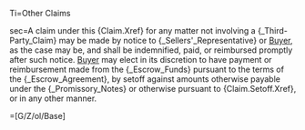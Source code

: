 Ti=Other Claims

sec=A claim under this {Claim.Xref} for any matter not involving a {_Third-Party_Claim} may be made by notice to {_Sellers'_Representative} or <a href="#SPA.Def.Buyer.Def" class="definedterm">Buyer</a>, as the case may be, and shall be indemnified, paid, or reimbursed promptly after such notice.  <a href="#SPA.Def.Buyer.Def" class="definedterm">Buyer</a> may elect in its discretion to have payment or reimbursement made from the {_Escrow_Funds} pursuant to the terms of the {_Escrow_Agreement}, by setoff against amounts otherwise payable under the {_Promissory_Notes} or otherwise pursuant to {Claim.Setoff.Xref}, or in any other manner.

=[G/Z/ol/Base]

